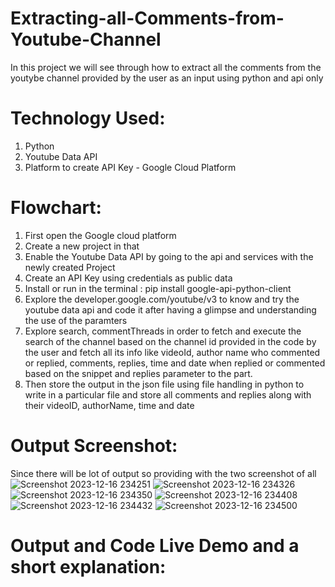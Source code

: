# Extracting-all-Comments-from-Youtube-Channel
In this project we will see through how to extract all the comments from the youtybe channel provided by the user as an input using python and api only

# Technology Used:
1) Python
2) Youtube Data API
3) Platform to create API Key - Google Cloud Platform

# Flowchart:
1) First open the Google cloud platform
2) Create a new project in that
3) Enable the Youtube Data API by going to the api and services with the newly created Project
4) Create an API Key using credentials as public data
5) Install or run in the terminal : pip install google-api-python-client 
6) Explore the developer.google.com/youtube/v3 to know and try the youtube data api and code it after having a glimpse and understanding the use of the paramters 
7) Explore search, commentThreads in order to fetch and execute the search of the channel based on the channel id provided in the code by the user and fetch all its info like videoId, author name who commented or replied, comments, replies, time and date when replied or commented based on the snippet and replies parameter to the part.
8) Then store the output in the json file using file handling in python to write in a particular file and store all comments and replies along with their videoID, authorName, time and date

# Output Screenshot:
Since there will be lot of output so providing with the two screenshot of all
![Screenshot 2023-12-16 234251](https://github.com/garvita2003/Extracting-all-Comments-from-Youtube-Channel/assets/102051676/15f9f53c-69f5-4457-ae27-cc14fee04f96)
![Screenshot 2023-12-16 234326](https://github.com/garvita2003/Extracting-all-Comments-from-Youtube-Channel/assets/102051676/c43695a2-dfa9-4bf1-8b22-877718796247)
![Screenshot 2023-12-16 234350](https://github.com/garvita2003/Extracting-all-Comments-from-Youtube-Channel/assets/102051676/0f6004b4-0210-4ddd-9e72-040600b291e2)
![Screenshot 2023-12-16 234408](https://github.com/garvita2003/Extracting-all-Comments-from-Youtube-Channel/assets/102051676/9ef86e2a-e7fa-487c-abab-9ea2bd02e3e3)
![Screenshot 2023-12-16 234432](https://github.com/garvita2003/Extracting-all-Comments-from-Youtube-Channel/assets/102051676/de85858e-e345-482d-87ca-0df2aaecda49)
![Screenshot 2023-12-16 234500](https://github.com/garvita2003/Extracting-all-Comments-from-Youtube-Channel/assets/102051676/204ea4f5-ff44-4c92-adc3-0438a0d8a3df)

# Output and Code Live Demo and a short explanation:

